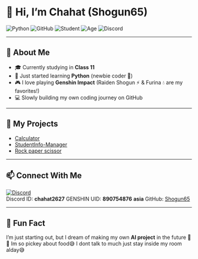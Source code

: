 # 👋 Hi, I’m Chahat (Shogun65)

![Python](https://img.shields.io/badge/Python-Beginner-blue?logo=python)
![GitHub](https://img.shields.io/badge/GitHub-Shogun65-black?logo=github)
![Student](https://img.shields.io/badge/Class-11-orange?logo=google-classroom)
![Age](https://img.shields.io/badge/Age-16-green)
![Discord](https://img.shields.io/badge/Discord-Chat-blue?logo=discord)

---

## 🧑 About Me
- 🎓 Currently studying in **Class 11**  
- 🐍 Just started learning **Python** (newbie coder 🚀)  
- 🎮 I love playing **Genshin Impact** (Raiden Shogun ⚡ & Furina 💧 are my favorites!)  
- 💻 Slowly building my own coding journey on GitHub  

---

## 📂 My Projects 
- [Calculator](https://github.com/Shogun65/calculator)  
- [StudentInfo-Manager](https://github.com/Shogun65/StudentInfo-Manager)
- [Rock paper scissor](https://github.com/Shogun65/Rock-paper-scissors-mini-game.git)

---

## 📫 Connect With Me
[![Discord](https://img.shields.io/badge/Discord-Join-blue?logo=discord)](https://discord.com)  
Discord ID: **chahat2627**
GENSHIN UID: **890754876**
**asia**
GitHub: [Shogun65](https://github.com/Shogun65)  

---

## 🌟 Fun Fact
I’m just starting out, but I dream of making my own **AI project** in the future 🤖✨
Im so pickey about food😅
I dont talk to much just stay inside my room alday😅
